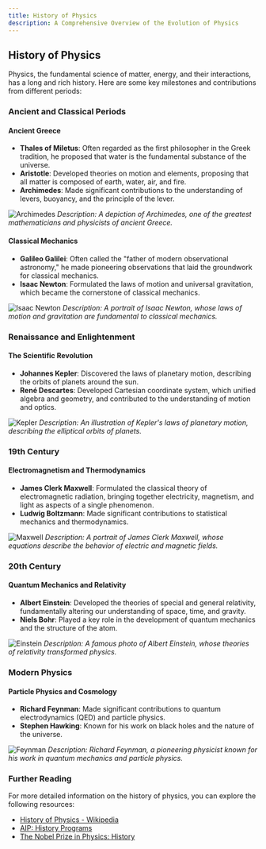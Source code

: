 ```yaml
---
title: History of Physics
description: A Comprehensive Overview of the Evolution of Physics
---
```


## History of Physics

Physics, the fundamental science of matter, energy, and their interactions, has a long and rich history. Here are some key milestones and contributions from different periods:

### Ancient and Classical Periods

#### Ancient Greece
- **Thales of Miletus**: Often regarded as the first philosopher in the Greek tradition, he proposed that water is the fundamental substance of the universe.
- **Aristotle**: Developed theories on motion and elements, proposing that all matter is composed of earth, water, air, and fire.
- **Archimedes**: Made significant contributions to the understanding of levers, buoyancy, and the principle of the lever.

![Archimedes](/assets/images/archimedes.webp)
*Description: A depiction of Archimedes, one of the greatest mathematicians and physicists of ancient Greece.*

#### Classical Mechanics
- **Galileo Galilei**: Often called the "father of modern observational astronomy," he made pioneering observations that laid the groundwork for classical mechanics.
- **Isaac Newton**: Formulated the laws of motion and universal gravitation, which became the cornerstone of classical mechanics.

![Isaac Newton](/assets/images/newton.webp)
*Description: A portrait of Isaac Newton, whose laws of motion and gravitation are fundamental to classical mechanics.*

### Renaissance and Enlightenment

#### The Scientific Revolution
- **Johannes Kepler**: Discovered the laws of planetary motion, describing the orbits of planets around the sun.
- **René Descartes**: Developed Cartesian coordinate system, which unified algebra and geometry, and contributed to the understanding of motion and optics.

![Kepler](/assets/images/kepler.webp)
*Description: An illustration of Kepler's laws of planetary motion, describing the elliptical orbits of planets.*

### 19th Century

#### Electromagnetism and Thermodynamics
- **James Clerk Maxwell**: Formulated the classical theory of electromagnetic radiation, bringing together electricity, magnetism, and light as aspects of a single phenomenon.
- **Ludwig Boltzmann**: Made significant contributions to statistical mechanics and thermodynamics.

![Maxwell](/assets/images/maxwell.webp)
*Description: A portrait of James Clerk Maxwell, whose equations describe the behavior of electric and magnetic fields.*

### 20th Century

#### Quantum Mechanics and Relativity
- **Albert Einstein**: Developed the theories of special and general relativity, fundamentally altering our understanding of space, time, and gravity.
- **Niels Bohr**: Played a key role in the development of quantum mechanics and the structure of the atom.

![Einstein](/assets/images/einstein.webp)
*Description: A famous photo of Albert Einstein, whose theories of relativity transformed physics.*

### Modern Physics

#### Particle Physics and Cosmology
- **Richard Feynman**: Made significant contributions to quantum electrodynamics (QED) and particle physics.
- **Stephen Hawking**: Known for his work on black holes and the nature of the universe.

![Feynman](/assets/images/feynman.webp)
*Description: Richard Feynman, a pioneering physicist known for his work in quantum mechanics and particle physics.*

### Further Reading

For more detailed information on the history of physics, you can explore the following resources:
- [History of Physics - Wikipedia](https://en.wikipedia.org/wiki/History_of_physics)
- [AIP: History Programs](https://www.aip.org/history-programs)
- [The Nobel Prize in Physics: History](https://www.nobelprize.org/prizes/physics/)